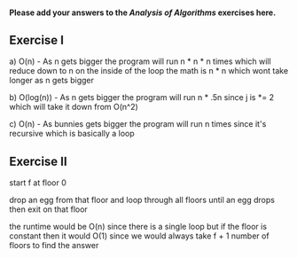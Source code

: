 #### Please add your answers to the ***Analysis of  Algorithms*** exercises here.

## Exercise I

a) O(n) - As n gets bigger the program will run n * n * n times which will reduce down to n
on the inside of the loop the math is n * n which wont take longer as n gets bigger

b) O(log(n)) - As n gets bigger the program will run n * .5n since j is *= 2 which will take it
down from O(n^2)


c) O(n) - As bunnies gets bigger the program will run n times since it's recursive which is basically a loop

## Exercise II

start f at floor 0

drop an egg from that floor and loop through all floors until an egg drops then exit on that floor

the runtime would be O(n) since there is a single loop but if the floor is constant then it would O(1) since we would always take f + 1 number of floors to find the answer
